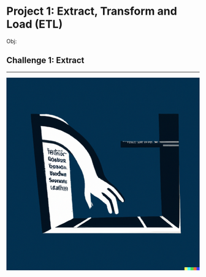 # Project 1: Extract, Transform and Load (ETL)

Obj:

## Challenge 1: Extract
---
![](images/extract.png)

